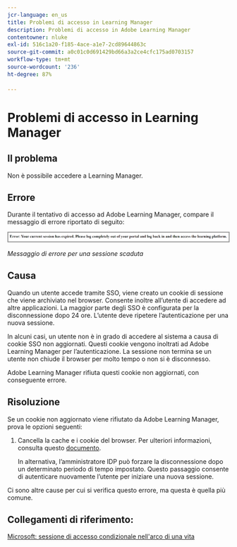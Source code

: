 ```yaml
---
jcr-language: en_us
title: Problemi di accesso in Learning Manager
description: Problemi di accesso in Adobe Learning Manager
contentowner: nluke
exl-id: 516c1a20-f185-4ace-a1e7-2cd89644863c
source-git-commit: a0c01c0d691429bd66a3a2ce4cfc175ad0703157
workflow-type: tm+mt
source-wordcount: '236'
ht-degree: 87%

---
```


# Problemi di accesso in Learning Manager

## Il problema

Non è possibile accedere a Learning Manager.

## Errore

Durante il tentativo di accesso ad Adobe Learning Manager, compare il messaggio di errore riportato di seguito:

![](assets/cp-error.png)

*Messaggio di errore per una sessione scaduta*

## Causa

Quando un utente accede tramite SSO, viene creato un cookie di sessione che viene archiviato nel browser. Consente inoltre all’utente di accedere ad altre applicazioni. La maggior parte degli SSO è configurata per la disconnessione dopo 24 ore. L’utente deve ripetere l’autenticazione per una nuova sessione.

In alcuni casi, un utente non è in grado di accedere al sistema a causa di cookie SSO non aggiornati. Questi cookie vengono inoltrati ad Adobe Learning Manager per l’autenticazione. La sessione non termina se un utente non chiude il browser per molto tempo o non si è disconnesso.

Adobe Learning Manager rifiuta questi cookie non aggiornati, con conseguente errore.

## Risoluzione

Se un cookie non aggiornato viene rifiutato da Adobe Learning Manager, prova le opzioni seguenti:

1. Cancella la cache e i cookie del browser. Per ulteriori informazioni, consulta questo [documento](unable-log-in-learning-manager.md).

   In alternativa, l’amministratore IDP può forzare la disconnessione dopo un determinato periodo di tempo impostato. Questo passaggio consente di autenticare nuovamente l’utente per iniziare una nuova sessione.

Ci sono altre cause per cui si verifica questo errore, ma questa è quella più comune.

## Collegamenti di riferimento:

[Microsoft: sessione di accesso condizionale nell&#39;arco di una vita](https://docs.microsoft.com/it-it/azure/active-directory/conditional-access/howto-conditional-access-session-lifetime)
